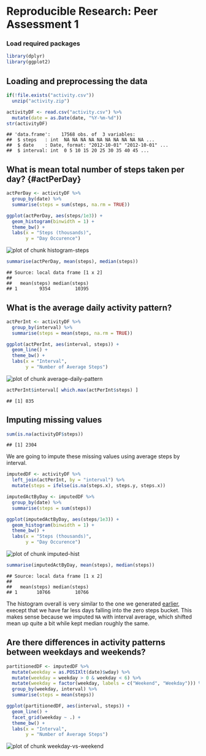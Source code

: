 # Reproducible Research: Peer Assessment 1

### Load required packages

```r
library(dplyr)
library(ggplot2)
```

## Loading and preprocessing the data

```r
if(!file.exists("activity.csv"))
  unzip("activity.zip")

activityDF <- read.csv("activity.csv") %>%
  mutate(date = as.Date(date, "%Y-%m-%d"))
str(activityDF)
```

```
## 'data.frame':	17568 obs. of  3 variables:
##  $ steps   : int  NA NA NA NA NA NA NA NA NA NA ...
##  $ date    : Date, format: "2012-10-01" "2012-10-01" ...
##  $ interval: int  0 5 10 15 20 25 30 35 40 45 ...
```


## What is mean total number of steps taken per day? {#actPerDay}

```r
actPerDay <- activityDF %>%
  group_by(date) %>%
  summarise(steps = sum(steps, na.rm = TRUE))

ggplot(actPerDay, aes(steps/1e3)) +
  geom_histogram(binwidth = 1) +
  theme_bw() +
  labs(x = "Steps (thousands)",
       y = "Day Occurence")
```

![plot of chunk histogram-steps](figure/histogram-steps.png) 

```r
summarise(actPerDay, mean(steps), median(steps))
```

```
## Source: local data frame [1 x 2]
## 
##   mean(steps) median(steps)
## 1        9354         10395
```


## What is the average daily activity pattern?

```r
actPerInt <- activityDF %>%
  group_by(interval) %>%
  summarise(steps = mean(steps, na.rm = TRUE))

ggplot(actPerInt, aes(interval, steps)) +
  geom_line() + 
  theme_bw() +
  labs(x = "Interval",
       y = "Number of Average Steps")
```

![plot of chunk average-daily-pattern](figure/average-daily-pattern.png) 

```r
actPerInt$interval[ which.max(actPerInt$steps) ]
```

```
## [1] 835
```

## Imputing missing values

```r
sum(is.na(activityDF$steps))
```

```
## [1] 2304
```

We are going to impute these missing values using average steps by interval.


```r
imputedDF <- activityDF %>%
  left_join(actPerInt, by = "interval") %>%
  mutate(steps = ifelse(is.na(steps.x), steps.y, steps.x))
```


```r
imputedActByDay <- imputedDF %>%
  group_by(date) %>%
  summarise(steps = sum(steps))

ggplot(imputedActByDay, aes(steps/1e3)) +
  geom_histogram(binwidth = 1) +
  theme_bw() +
  labs(x = "Steps (thousands)",
       y = "Day Occurence")
```

![plot of chunk imputed-hist](figure/imputed-hist.png) 

```r
summarise(imputedActByDay, mean(steps), median(steps))
```

```
## Source: local data frame [1 x 2]
## 
##   mean(steps) median(steps)
## 1       10766         10766
```

The histogram overall is very similar to the one we generated [earlier](#actPerDay), execept that we have far less days falling into the zero steps bucket. This makes sense because we imputed `NA` with interval average, which shifted mean up quite a bit while kept median roughly the same.

## Are there differences in activity patterns between weekdays and weekends?

```r
partitionedDF <- imputedDF %>%
  mutate(weekday = as.POSIXlt(date)$wday) %>%
  mutate(weekday = weekday > 0 & weekday < 6) %>%
  mutate(weekday = factor(weekday, labels = c("Weekend", "Weekday"))) %>%
  group_by(weekday, interval) %>%
  summarise(steps = mean(steps))

ggplot(partitionedDF, aes(interval, steps)) +
  geom_line() +
  facet_grid(weekday ~ .) +
  theme_bw() +
  labs(x = "Interval",
       y = "Number of Average Steps")
```

![plot of chunk weekday-vs-weekend](figure/weekday-vs-weekend.png) 
